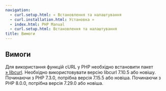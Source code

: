 ```yaml
---
navigation:
  - curl.setup.html: « Встановлення та налаштування
  - curl.installation.html: Установка »
  - index.html: PHP Manual
  - curl.setup.html: Встановлення та налаштування
title: Вимоги
---
```

## Вимоги

Для використання функцій cURL у PHP необхідно встановити пакет [» libcurl](http://curl.haxx.se/). Необхідно використовувати версію libcurl 7.10.5 або новішу. Починаючи з PHP 7.3.0, потрібна версія 7.15.5 або новіша. Починаючи з PHP 8.0.0, потрібна версія 7.29.0 або новіша.
